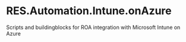 # RES.Automation.Intune.onAzure
Scripts and buildingblocks for ROA integration with Microsoft Intune on Azure
